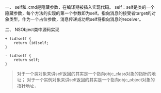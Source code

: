 一、
self和_cmd是隐藏参数，在编译期被插入实现代码。
self：self是类的一个隐藏参数，每个方法的实现的第一个参数即为self。指向消息的接受者target的对象类型，作为一个占位参数，消息传递成功后self将指向消息的receiver。

二、
NSObject类中源码实现
```
+ (id)self {
    return (id)self;
}

- (id)self {
    return self;
}
```
>对于一个类对象来讲self返回的其实是一个指向objc_class对象的指针的地址；
对于一个实例对象来讲self返回的其实是一个指向objc_object对象的指针地址，
